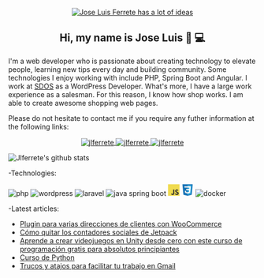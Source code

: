 <!-- [![Jose Luis Ferrete has a lot of ideas.](https://train-eze.com/wp-content/uploads/2018/09/under-construction-2891888_1920-1-1600x800.jpg "We're working on our new Github profile. Stay tuned.")](https://jlferrete.com) -->

<p align="center">
	<a href="https://jlferrete.com"><img src="https://jlferrete.com/wp-content/uploads/2020/07/jlferrete-optimize.gif" alt="Jose Luis Ferrete has a lot of ideas"/></a>
</p>

<h2 align="center">Hi, my name is Jose Luis 👋 💻 </h2>

I'm a web developer who is passionate about creating technology to elevate people, learning new tips every day and building community. Some technologies I enjoy working with include PHP, Spring Boot and Angular. I work at [SDOS](https://www.sdos.es/en) as a WordPress Developer. What's more, I have a large work experience as a salesman. For this reason, I know how shop works. I am able to create awesome shopping web pages.

Please do not hesitate to contact me if you require any futher information at the following links:

<p align="center">
  <a href="https://jlferrete.com" target="blank">
    <img align="center" src="https://cdn.jsdelivr.net/npm/simple-icons@3.0.1/icons/firefox.svg" alt="jlferrete" height="24px" width="24px" />
  </a>
  <a href="https://twitter.com/jlferrete" target="blank">
    <img align="center" src="https://cdn.jsdelivr.net/npm/simple-icons@3.0.1/icons/linkedin.svg" alt="jlferrete" height="24px" width="24px" />
  </a>
  <a href="https://twitter.com/jlferrete" target="blank">
    <img align="center" src="https://cdn.jsdelivr.net/npm/simple-icons@3.0.1/icons/twitter.svg" alt="jlferrete" height="24px" width="24px" />
  </a>
</p>

![Jlferrete's github stats](https://github-readme-stats.vercel.app/api?username=jlferrete&show_icons=true&theme=dark)

<p align="left">-Technologies:</p>
<p align="left">
  <img src="https://github.com/konpa/devicon/blob/master/icons/php/php-original.svg" alt="php" width="24px" height="24px"/>
  <img src="https://github.com/konpa/devicon/blob/master/icons/wordpress/wordpress-original.svg" alt="wordpress" width="24px" height="24px"/>
  <img src="https://github.com/konpa/devicon/blob/master/icons/laravel/laravel-plain-wordmark.svg" alt="laravel" width="24px" height="24px"/>
  <img src="https://github.com/konpa/devicon/blob/master/icons/java/java-original-wordmark.svg" alt="java spring boot" width="24px" height="24px"/>
  <img src="https://github.com/devicons/devicon/blob/master/icons/javascript/javascript-original.svg" alt="javascript" width="24px" height="24px"/>
  <img src="https://github.com/devicons/devicon/blob/master/icons/css3/css3-original.svg" alt="css3" width="24px" height="24px"/>
  <img src="https://github.com/konpa/devicon/blob/master/icons/docker/docker-original-wordmark.svg" alt="docker" width="24px" height="24px"/>
</p>

-Latest articles: 
- [Plugin para varias direcciones de clientes con WooCommerce](https://jlferrete.com/blog/plugin-para-varias-direcciones-de-clientes-con-woocommerce/)
- [Cómo quitar los contadores sociales de Jetpack](https://jlferrete.com/blog/como-quitar-los-contadores-sociales-de-jetpack/)
- [Aprende a crear videojuegos en Unity desde cero con este curso de programación gratis para absolutos principiantes](https://jlferrete.com/blog/aprende-a-crear-videojuegos-en-unity-desde-cero-con-este-curso-de-programacion-gratis-para-absolutos-principiantes/)
- [Curso de Python](https://jlferrete.com/blog/curso-de-python-2/)
- [Trucos y atajos para facilitar tu trabajo en Gmail](https://jlferrete.com/blog/trucos-y-atajos-para-facilitar-tu-trabajo-en-gmail/)
